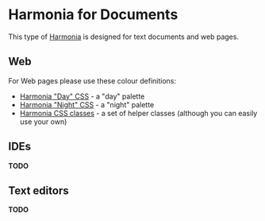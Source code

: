 # Harmonia for Documents

This type of [Harmonia](../) is designed for text documents and web pages.

## Web

For Web pages please use these colour definitions:
* [Harmonia "Day" CSS](./web/harmonia-day.css) - a "day" palette
* [Harmonia "Night" CSS](./web/harmonia-night.css) - a "night" palette
* [Harmonia CSS classes](./web/harmonia-generic.css) - a set of helper classes (although you can easily use 
  your own)

## IDEs

**TODO**

## Text editors

**TODO**